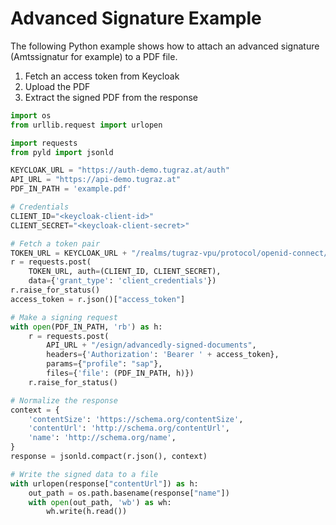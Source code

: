 # Advanced Signature Example

The following Python example shows how to attach an advanced signature
(Amtssignatur for example) to a PDF file.

1. Fetch an access token from Keycloak
2. Upload the PDF
3. Extract the signed PDF from the response

```python
import os
from urllib.request import urlopen

import requests
from pyld import jsonld

KEYCLOAK_URL = "https://auth-demo.tugraz.at/auth"
API_URL = "https://api-demo.tugraz.at"
PDF_IN_PATH = 'example.pdf'

# Credentials
CLIENT_ID="<keycloak-client-id>"
CLIENT_SECRET="<keycloak-client-secret>"

# Fetch a token pair
TOKEN_URL = KEYCLOAK_URL + "/realms/tugraz-vpu/protocol/openid-connect/token"
r = requests.post(
    TOKEN_URL, auth=(CLIENT_ID, CLIENT_SECRET),
    data={'grant_type': 'client_credentials'})
r.raise_for_status()
access_token = r.json()["access_token"]

# Make a signing request
with open(PDF_IN_PATH, 'rb') as h:
    r = requests.post(
        API_URL + "/esign/advancedly-signed-documents",
        headers={'Authorization': 'Bearer ' + access_token},
        params={"profile": "sap"},
        files={'file': (PDF_IN_PATH, h)})
    r.raise_for_status()

# Normalize the response
context = {
    'contentSize': 'https://schema.org/contentSize',
    'contentUrl': 'http://schema.org/contentUrl',
    'name': 'http://schema.org/name',
}
response = jsonld.compact(r.json(), context)

# Write the signed data to a file
with urlopen(response["contentUrl"]) as h:
    out_path = os.path.basename(response["name"])
    with open(out_path, 'wb') as wh:
        wh.write(h.read())
```
